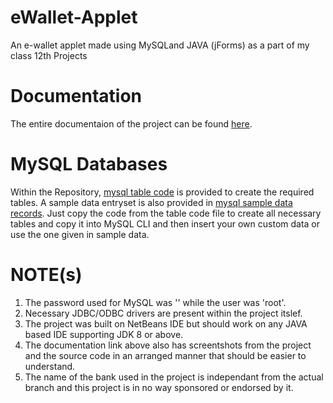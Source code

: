 # eWallet-Applet
An e-wallet applet made using MySQLand JAVA (jForms) as a part of my class 12th Projects

# Documentation
The entire documentaion of the project can be found <a href='https://docs.google.com/document/d/1GfsO1qDqlXDQeJ16TlTgpfsoza318zlpw2MVMAmpO-M/edit?usp=sharing'>here</a>.

# MySQL Databases
Within the Repository, <a href='mysql table code.docx'>mysql table code</a> is provided to create the required tables. A sample data entryset is also provided in <a href='mysql sample data records.docx'>mysql sample data records</a>. Just copy the code from the table code file to create all necessary tables and copy it into MySQL CLI and then insert your own custom data or use the one given in sample data.

# NOTE(s)
1. The password used for MySQL was '' while the user was 'root'.
2. Necessary JDBC/ODBC drivers are present within the project itslef.
3. The project was built on NetBeans IDE but should work on any JAVA based IDE supporting JDK 8 or above.
4. The documentation link above also has screentshots from the project and the source code in an arranged manner that should be easier to understand.
5. The name of the bank used in the project is independant from the actual branch and this project is in no way sponsored or endorsed by it.
